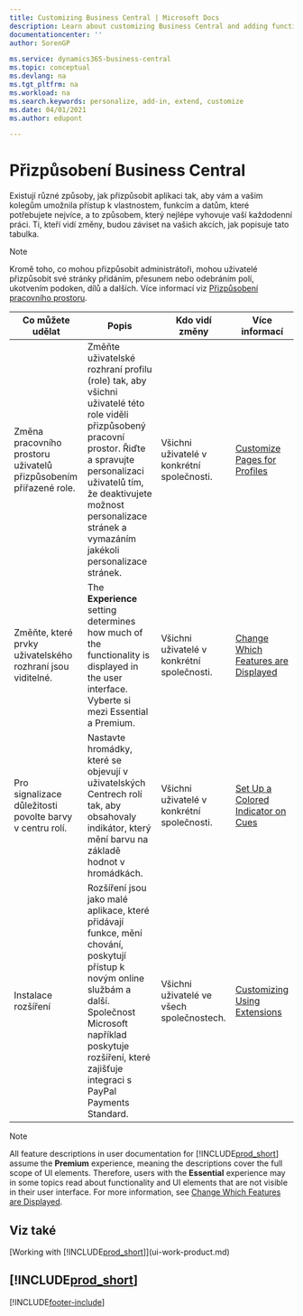 ```yaml
---
title: Customizing Business Central | Microsoft Docs
description: Learn about customizing Business Central and adding functionality.
documentationcenter: ''
author: SorenGP

ms.service: dynamics365-business-central
ms.topic: conceptual
ms.devlang: na
ms.tgt_pltfrm: na
ms.workload: na
ms.search.keywords: personalize, add-in, extend, customize
ms.date: 04/01/2021
ms.author: edupont

---
```

# Přizpůsobení Business Central
Existují různé způsoby, jak přizpůsobit aplikaci tak, aby vám a vašim kolegům umožnila přístup k vlastnostem, funkcím a datům, které potřebujete nejvíce, a to způsobem, který nejlépe vyhovuje vaší každodenní práci. Ti, kteří vidí změny, budou záviset na vašich akcích, jak popisuje tato tabulka.

> [!NOTE]
> Kromě toho, co mohou přizpůsobit administrátoři, mohou uživatelé přizpůsobit své stránky přidáním, přesunem nebo odebráním polí, ukotvením podoken, dílů a dalších. Více informací viz [Přizpůsobení pracovního prostoru](ui-personalization-user.md).

| Co můžete udělat | Popis | Kdo vidí změny | Více informací |
|-----|---------------|---------|-------|
| Změna pracovního prostoru uživatelů přizpůsobením přiřazené role. | Změňte uživatelské rozhraní profilu (role) tak, aby všichni uživatelé této role viděli přizpůsobený pracovní prostor. Řiďte a spravujte personalizaci uživatelů tím, že deaktivujete možnost personalizace stránek a vymazáním jakékoli personalizace stránek. | Všichni uživatelé v konkrétní společnosti. | [Customize Pages for Profiles](ui-personalization-manage.md) |
| Změňte, které prvky uživatelského rozhraní jsou viditelné. | The **Experience** setting determines how much of the functionality is displayed in the user interface. Vyberte si mezi Essential a Premium. | Všichni uživatelé v konkrétní společnosti. | [Change Which Features are Displayed](ui-experiences.md) |
| Pro signalizace důležitosti povolte barvy v centru rolí. | Nastavte hromádky, které se objevují v uživatelských Centrech rolí tak, aby obsahovaly indikátor, který mění barvu na základě hodnot v hromádkách. | Všichni uživatelé v konkrétní společnosti. | [Set Up a Colored Indicator on Cues](admin-how-set-up-colored-indicator-on-cues.md) |
| Instalace rozšíření | Rozšíření jsou jako malé aplikace, které přidávají funkce, mění chování, poskytují přístup k novým online službám a další. Společnost Microsoft například poskytuje rozšíření, které zajišťuje integraci s PayPal Payments Standard. | Všichni uživatelé ve všech společnostech. | [Customizing Using Extensions](ui-extensions.md) |
> [!NOTE]
> All feature descriptions in user documentation for [!INCLUDE[prod_short](includes/prod_short.md)] assume the **Premium** experience, meaning the descriptions cover the full scope of UI elements. Therefore, users with the **Essential** experience may in some topics read about functionality and UI elements that are not visible in their user interface. For more information, see [Change Which Features are Displayed](ui-experiences.md).

## Viz také
[Working with [!INCLUDE[prod_short](includes/prod_short.md)]](ui-work-product.md)

## [!INCLUDE[prod_short](includes/free_trial_md.md)]


[!INCLUDE[footer-include](includes/footer-banner.md)]